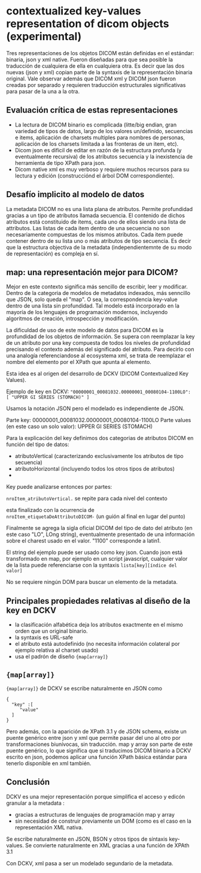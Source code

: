 # contextualized key-values representation of dicom objects (experimental)

Tres representaciones de los objetos DICOM están definidas en el estándar: binaria, json y xml native. Fueron diseñadas para que sea posible la traducción de cualquiera de ella en cualquiera otra. Es decir que las dos nuevas (json y xml) copian parte de la syntaxis de la representación binaria original. Vale observar además que DICOM xml y DICOM json fueron creadas por separado y requieren traducción estructurales significativas para pasar de la una a la otra.


## Evaluación crítica de estas representaciones

- La lectura de DICOM binario es complicada (litte/big endian, gran variedad de tipos de datos, largo de los valores un/definido, secuencias e items, aplicación de charsets multiples para nombres de personas, aplicación de los charsets limitada a las fronteras de un item, etc). 
- Dicom json es dificil de editar en razón de la estructura profunda (y eventualmente recursiva) de los atributos secuencia y la inexistencia de herramienta de tipo XPath para json. 
- Dicom native xml es muy verboso y requiere muchos recursos para su lectura y edición (construcciónd el árbol DOM correspondiente). 


## Desafío implicito al modelo de datos

La metadata DICOM no es una lista plana de atributos. Permite profundidad gracias a un tipo de atributos llamada secuencia. El contenido de dichos atributos está constituido de items, cada uno de ellos siendo una lista de attributos. Las listas de cada item dentro de una secuencia no son necesariamente compuestas de los mismos atributos. Cada item puede contener dentro de su lista uno o más atributos de tipo secuencia.
Es decir que la estructura objectiva de la metadata (independientemnte de su modo de representación) es compleja en sí.


## map: una representación mejor para DICOM?

Mejor en este contexto significa más sencillo de escribir, leer y modificar. Dentro de la categoria de modelos de metadatos indexados, más senncillo que JSON, solo queda el "map". O sea, la correspondencia key-value dentro de una lista sin profundidad. Tal modelo está incorporado en la mayoría de los lenguajes de programación modernos, incluyendo algoritmos de creación, introspección y modificación.

La dificuldad de uso de este modelo de datos para DICOM es la profundidad de los objetos de información. Se supera con reemplazar la key de un atributo por una key compuesta de todos los niveles de profundidad precisando el contexto además del significado del atributo. Para decirlo con una analogía referenciandose al ecosystema xml, se trata de reemplazar el nombre del elemento por el XPath que apunta al elemento.

Esta idea es al origen del desarrollo de DCKV (DICOM Contextualized Key Values).

Ejemplo de key en DCKV: 
```"00000001_00081032.00000001_00080104-1100LO": [ "UPPER GI SERIES (STOMACH)" ]```

Usamos la notación JSON pero el modelado es independiente de JSON.

Parte key: 00000001_00081032.00000001_00080104-1100LO
Parte values (en este caso un solo valor): UPPER GI SERIES (STOMACH) 

Para la explicación del key definimos dos categorias de atributos DICOM en función del tipo de datos:
- atributoVertical (caracterizando exclusivamente los atributos de tipo secuencia)
- atributoHorizontal (incluyendo todos los otros tipos de atributos)
- 
Key puede analizarse entonces por partes: 

```nroItem_atributoVertical.``` 
se repite para cada nivel del contexto

esta finalizado con la ocurrencia de  
```nroItem_etiquetaDeAttributoDICOM-```
 (un guión al final en lugar del punto) 
 
Finalmente se agrega la sigla oficial DICOM del tipo de dato del atributo (en este caso "LO", LOng string), eventualmente presentado de una información sobre el charest usado en el valor. "1100" corresponde a latin1. 

El string del ejemplo puede ser usado como key json. Cuando json está transformado en map, por ejemplo en un script javascript, cualquier valor de la lista puede referenciarse con la syntaxis 
```lista[key][índice del valor]```

No se requiere ningún DOM para buscar un elemento de la metadata.


## Principales propiedades relativas al diseño de la key en DCKV

- la clasificación alfabética deja los atributos exactmente en el mismo orden que un original binario.
- la syntaxis es URL-safe
- el atributo está autodefinido (no necesita información colateral por ejemplo relativa al charset usado)
- usa el padrón de diseño ```{map[array]}```


## ```{map[array]}```

```{map[array]}``` de DCKV se escribe naturalmente en JSON como
```
{
  "key" :[
     "value"
  ]
}
```

Pero además, con la aparición de XPath 3.1 y de JSON schema, existe un puente genérico entre json y xml que permite pasar del uno al otro por transformaciones biunívocas, sin traducción. map y array son parte de este puente genérico, lo que significa que si traducimos DICOM binario a DCKV escrito en json, podemos aplicar una función XPath básica estándar para tenerlo disponible en xml también.


## Conclusión

DCKV es una mejor representación porque simplifica el acceso y edicón granular a la metadata :
- gracias a estructuras de lenguajes de programación map y array 
- sin necesidad de construir previamente un DOM (como es el caso en la representación XML nativa.

Se escribe naturalmente en JSON, BSON y otros tipos de síntaxis key-values.
Se convierte naturalmente en XML gracias a una función de XPAth 3.1

Con DCKV, xml pasa a ser un modelado segundario de la metadata.


